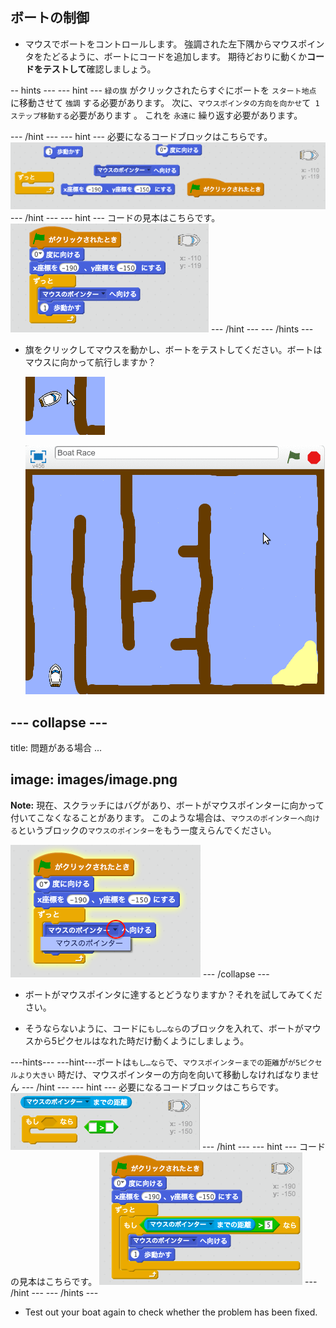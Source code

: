 ## ボートの制御

+ マウスでボートをコントロールします。 強調された左下隅からマウスポインタをたどるように、ボートにコードを追加します。 期待どおりに動くか**コードをテストして**確認しましょう。

-- hints \--- \--- hint \--- `緑の旗` がクリックされたらすぐにボートを `スタート地点` に移動させて `強調` する必要があります。 次に、`マウスポインタの方向を向かせ`て` 1ステップ移動する`必要があります 。 これを `永遠に` 繰り返す必要があります。

\--- /hint \--- \--- hint \--- 必要になるコードブロックはこちらです。 ![screenshot](images/boat-move-blocks.png) \--- /hint \--- \--- hint \--- コードの見本はこちらです。 ![screenshot](images/boat-move-code.png) \--- /hint \--- \--- /hints \---

+ 旗をクリックしてマウスを動かし、ボートをテストしてください。ボートはマウスに向かって航行しますか？
    
    ![screenshot](images/boat-mouse.png)
    
    ![screenshot](images/boat-pointer-test-anim.gif)

## \--- collapse \---

title: 問題がある場合 ...

## image: images/image.png

**Note:** 現在、スクラッチにはバグがあり、ボートがマウスポインターに向かって付いてこなくなることがあります。 このような場合は、`マウスのポインターへ向ける`というブロックの`マウスのポインター`をもう一度えらんでください。

![screenshot](images/boat-bug.png) \--- /collapse \---

+ ボートがマウスポインタに達するとどうなりますか？それを試してみてください。

+ そうならないように、コードに`もし…なら`のブロックを入れて、ボートがマウスから5ピクセルはなれた時だけ動くようにしましょう。

\---hints\--- \---hint\---ボートは`もし…なら`で、`マウスポインターまでの距離`が`が5ピクセルより大きい` 時だけ、マウスポインターの方向を向いて移動しなければなりません \--- /hint \--- \--- hint \--- 必要になるコードブロックはこちらです。 ![screenshot](images/boat-pointer-blocks.png) \--- /hint \--- \--- hint \--- コードの見本はこちらです。 ![screenshot](images/boat-pointer-code.png) \--- /hint \--- \--- /hints \---

+ Test out your boat again to check whether the problem has been fixed.